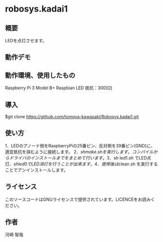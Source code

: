 # robosys.kadai1


## 概要
LEDを点灯させます。
## 動作デモ


## 動作環境、使用したもの
Raspberry Pi 3 Model B+ 
Raspbian
LED
抵抗：300[Ω]

## 導入
$git clone https://github.com/tomoya-kawasaki/Robosys.kadai1.git

## 使い方
1．LEDのアノード側をRaspberryPiの25番ピン、反対側を39番ピン(GND)に、適宜抵抗を挟むように接続します。
2．$sh make.sh を実行します。コンパイルからドライバのインストールまでをまとめて行います。
3．$sh led1.sh でLED点灯、$sh led0 でLED消灯を行うことが出来ます。
4．使用後は$clean.sh を実行することでアンインストールします。

## ライセンス
このソースコードはGNUライセンスで提供されています。LICENCEをお読みください。

## 作者
河崎 智哉
